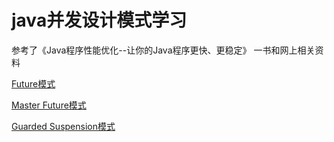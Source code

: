 # java并发设计模式学习

参考了《Java程序性能优化--让你的Java程序更快、更稳定》 一书和网上相关资料

[Future模式](./doc/Future模式.md)

[Master Future模式](./doc/Master-Worker模式.md)

[Guarded Suspension模式](./doc/Guarded-Suspension模式.md)
